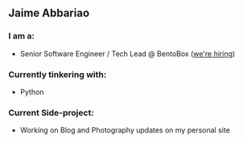 ## Jaime Abbariao

### I am a:

* Senior Software Engineer / Tech Lead @ BentoBox ([we're hiring](https://getbento.com/careers/))

### Currently tinkering with:

* Python

### Current Side-project:

* Working on Blog and Photography updates on my personal site
